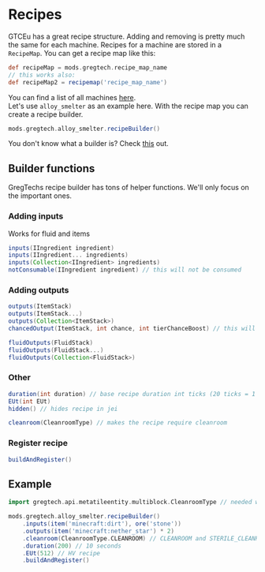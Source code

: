 # Recipes

GTCEu has a great recipe structure. Adding and removing is pretty much the same for each machine.
Recipes for a machine are stored in a `RecipeMap`.
You can get a recipe map like this:

```groovy
def recipeMap = mods.gregtech.recipe_map_name
// this works also:
def recipeMap2 = recipemap('recipe_map_name')
```

You can find a list of all machines [here](https://github.com/GregTechCEu/GregTech/wiki/CraftTweaker-for-Machines). <br>
Let's use `alloy_smelter` as an example here.
With the recipe map you can create a recipe builder.

```groovy
mods.gregtech.alloy_smelter.recipeBuilder()
```

You don't know what a builder is? Check [this](../../introduction/builder.md) out.

## Builder functions

GregTechs recipe builder has tons of helper functions. We'll only focus on the important ones.

### Adding inputs

Works for fluid and items

```groovy
inputs(IIngredient ingredient)
inputs(IIngredient... ingredients)
inputs(Collection<IIngredient> ingredients)
notConsumable(IIngredient ingredient) // this will not be consumed
```

### Adding outputs

```groovy
outputs(ItemStack)
outputs(ItemStack...)
outputs(Collection<ItemStack>)
chancedOutput(ItemStack, int chance, int tierChanceBoost) // this will not be consumed

fluidOutputs(FluidStack)
fluidOutputs(FluidStack...)
fluidOutputs(Collection<FluidStack>)
```

### Other

```groovy
duration(int duration) // base recipe duration int ticks (20 ticks = 1 sec)
EUt(int EUt)
hidden() // hides recipe in jei

cleanroom(CleanroomType) // makes the recipe require cleanroom
```

### Register recipe

```groovy
buildAndRegister()
```

## Example

```groovy
import gregtech.api.metatileentity.multiblock.CleanroomType // needed when you want to use cleanroom

mods.gregtech.alloy_smelter.recipeBuilder()
    .inputs(item('minecraft:dirt'), ore('stone'))
    .outputs(item('minecraft:nether_star') * 2)
    .cleanroom(CleanroomType.CLEANROOM) // CLEANROOM and STERILE_CLEANROOM are valid
    .duration(200) // 10 seconds
    .EUt(512) // HV recipe
    .buildAndRegister()
```
